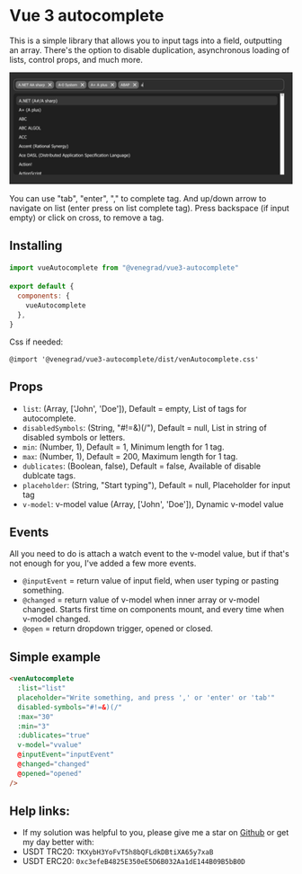 # Vue 3 autocomplete

This is a simple library that allows you to input tags into a field, outputting an array. There's the option to disable duplication, asynchronous loading of lists, control props, and much more.

![Vue 3 autocomplete](example.png)

You can use "tab", "enter", "," to complete tag. And up/down arrow to navigate on list (enter press on list complete tag). Press backspace (if input empty) or click on cross, to remove a tag.

## Installing
```js
import vueAutocomplete from "@venegrad/vue3-autocomplete"

export default {
  components: {
    vueAutocomplete
  },
}
```
Css if needed: 
```
@import '@venegrad/vue3-autocomplete/dist/venAutocomplete.css'
```

## Props

- `list`: (Array, ['John', 'Doe']), Default = empty, List of tags for autocomplete.
- `disabledSymbols`: (String, "#!=&)(/"), Default = null, List in string of disabled symbols or letters.
- `min`: (Number, 1), Default = 1, Minimum length for 1 tag.
- `max`: (Number, 1), Default = 200, Maximum length for 1 tag.
- `dublicates`: (Boolean, false), Default = false, Available of disable dublcate tags.
- `placeholder`: (String, "Start typing"), Default = null, Placeholder for input tag
- `v-model`: v-model value (Array, ['John', 'Doe']), Dynamic v-model value

## Events
All you need to do is attach a watch event to the v-model value, but if that's not enough for you, I've added a few more events.

- `@inputEvent` = return value of input field, when user typing or pasting something.
- `@changed` = return value of v-model when inner array or v-model changed. Starts first time on components mount, and every time when v-model changed.
- `@open` = return dropdown trigger, opened or closed.


## Simple example
```html
<venAutocomplete
  :list="list"
  placeholder="Write something, and press ',' or 'enter' or 'tab'"
  disabled-symbols="#!=&)(/"
  :max="30"
  :min="3"
  :dublicates="true"
  v-model="vvalue"
  @inputEvent="inputEvent"
  @changed="changed"
  @opened="opened"
/>
```



## Help links: 
- If my solution was helpful to you, please give me a star on [Github](https://github.com/Venegrad/vue3-autocomplete) or get my day better with: 
- USDT TRC20: `TKXybH3YoFvT5h8bQFLdkDBtiXA65y7xaB`
- USDT ERC20: `0xc3efeB4825E350eE5D6B032Aa1dE144B09B5bB0D`
